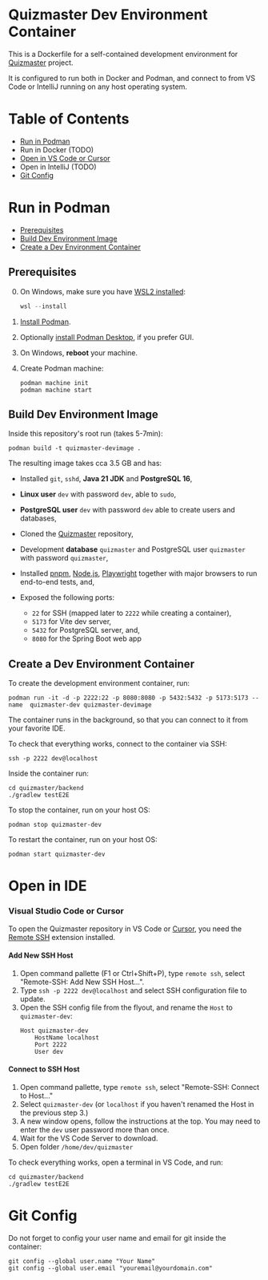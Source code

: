 # Quizmaster Dev Environment Container
This is a Dockerfile for a self-contained development environment for
[Quizmaster](https://github.com/scrumdojo/quizmaster) project.

It is configured to run both in Docker and Podman, and connect to from VS Code or IntelliJ running on any host operating system.

# Table of Contents
- [Run in Podman](#run-in-podman)
- Run in Docker (TODO)
- [Open in VS Code or Cursor](#visual-studio-code-or-cursor)
- Open in IntelliJ (TODO)
- [Git Config](#git-config)

# Run in Podman
- [Prerequisites](#prerequisites)
- [Build Dev Environment Image](#build-dev-environment-image)
- [Create a Dev Environment Container](#create-a-dev-environment-container)

## Prerequisites
0. On Windows, make sure you have [WSL2 installed](https://learn.microsoft.com/en-us/windows/wsl/install):

    ```powershell
    wsl --install
    ```
1. [Install Podman](https://podman.io/docs/installation).
2. Optionally [install Podman Desktop](https://podman-desktop.io/downloads), if you prefer GUI.
3. On Windows, **reboot** your machine.
4. Create Podman machine:

    ```
    podman machine init
    podman machine start
    ```

## Build Dev Environment Image
Inside this repository's root run (takes 5-7min):
```
podman build -t quizmaster-devimage .
```
The resulting image takes cca 3.5 GB and has:

- Installed `git`, `sshd`, **Java 21 JDK** and **PostgreSQL 16**,

- **Linux user** `dev` with password `dev`, able to `sudo`,

- **PostgreSQL user** `dev` with password `dev` able to create users and databases,

- Cloned the [Quizmaster](https://github.com/scrumdojo/quizmaster) repository,

- Development **database** `quizmaster` and PostgreSQL user `quizmaster` with password `quizmaster`,

- Installed [pnpm](https://pnpm.io/), [Node.js](https://nodejs.org/en),
[Playwright](https://playwright.dev/) together with major browsers to run end-to-end tests, and,

- Exposed the following ports:
    - `22` for SSH (mapped later to `2222` while creating a container),
    - `5173` for Vite dev server,
    - `5432` for PostgreSQL server, and,
    - `8080` for the Spring Boot web app

## Create a Dev Environment Container
To create the development environment container, run:
```
podman run -it -d -p 2222:22 -p 8080:8080 -p 5432:5432 -p 5173:5173 --name  quizmaster-dev quizmaster-devimage
```

The container runs in the background, so that you can connect to it from your favorite IDE.

To check that everything works, connect to the container via SSH:
```
ssh -p 2222 dev@localhost
```
Inside the container run:
```
cd quizmaster/backend
./gradlew testE2E
```

To stop the container, run on your host OS:
```
podman stop quizmaster-dev
```

To restart the container, run on your host OS:
```
podman start quizmaster-dev
```

# Open in IDE

### Visual Studio Code or Cursor
To open the Quizmaster repository in VS Code or [Cursor](https://www.cursor.com/),
you need the [Remote SSH](https://marketplace.visualstudio.com/items?itemName=ms-vscode-remote.remote-ssh) extension installed.

#### Add New SSH Host
1. Open command pallette (F1 or Ctrl+Shift+P), type `remote ssh`, select "Remote-SSH: Add New SSH Host...".
2. Type `ssh -p 2222 dev@localhost` and select SSH configuration file to update.
3. Open the SSH config file from the flyout, and rename the `Host` to `quizmaster-dev`:
    ```
    Host quizmaster-dev
        HostName localhost
        Port 2222
        User dev
    ```

#### Connect to SSH Host
1. Open command pallette, type `remote ssh`, select "Remote-SSH: Connect to Host..."
2. Select `quizmaster-dev` (or `localhost` if you haven't renamed the Host in the previous step 3.)
3. A new window opens, follow the instructions at the top. You may need to enter the `dev` user password more than once.
4. Wait for the VS Code Server to download.
5. Open folder `/home/dev/quizmaster`

To check everything works, open a terminal in VS Code, and run:
```
cd quizmaster/backend
./gradlew testE2E
```

# Git Config
Do not forget to config your user name and email for git inside the container:

```
git config --global user.name "Your Name"
git config --global user.email "youremail@yourdomain.com"
```

